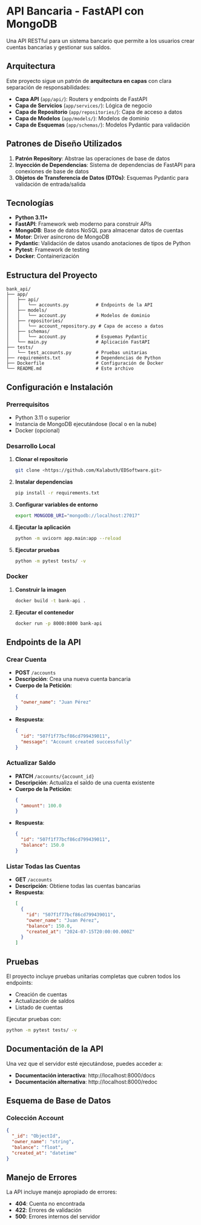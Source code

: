 # API Bancaria - FastAPI con MongoDB

Una API RESTful para un sistema bancario que permite a los usuarios crear cuentas bancarias y gestionar sus saldos.

## Arquitectura

Este proyecto sigue un patrón de **arquitectura en capas** con clara separación de responsabilidades:

- **Capa API** (`app/api/`): Routers y endpoints de FastAPI
- **Capa de Servicios** (`app/services/`): Lógica de negocio
- **Capa de Repositorio** (`app/repositories/`): Capa de acceso a datos
- **Capa de Modelos** (`app/models/`): Modelos de dominio
- **Capa de Esquemas** (`app/schemas/`): Modelos Pydantic para validación

## Patrones de Diseño Utilizados

1. **Patrón Repository**: Abstrae las operaciones de base de datos
2. **Inyección de Dependencias**: Sistema de dependencias de FastAPI para conexiones de base de datos
3. **Objetos de Transferencia de Datos (DTOs)**: Esquemas Pydantic para validación de entrada/salida

## Tecnologías

- **Python 3.11+**
- **FastAPI**: Framework web moderno para construir APIs
- **MongoDB**: Base de datos NoSQL para almacenar datos de cuentas
- **Motor**: Driver asíncrono de MongoDB
- **Pydantic**: Validación de datos usando anotaciones de tipos de Python
- **Pytest**: Framework de testing
- **Docker**: Containerización

## Estructura del Proyecto

```
bank_api/
├── app/
│   ├── api/
│   │   └── accounts.py          # Endpoints de la API
│   ├── models/
│   │   └── account.py           # Modelos de dominio
│   ├── repositories/
│   │   └── account_repository.py # Capa de acceso a datos
│   ├── schemas/
│   │   └── account.py           # Esquemas Pydantic
│   └── main.py                  # Aplicación FastAPI
├── tests/
│   └── test_accounts.py         # Pruebas unitarias
├── requirements.txt             # Dependencias de Python
├── Dockerfile                   # Configuración de Docker
└── README.md                    # Este archivo
```

## Configuración e Instalación

### Prerrequisitos

- Python 3.11 o superior
- Instancia de MongoDB ejecutándose (local o en la nube)
- Docker (opcional)

### Desarrollo Local

1. **Clonar el repositorio**
   ```bash
   git clone <https://github.com/Kalabuth/EDSoftware.git>
   ```

2. **Instalar dependencias**
   ```bash
   pip install -r requirements.txt
   ```

3. **Configurar variables de entorno**
   ```bash
   export MONGODB_URI="mongodb://localhost:27017"
   ```

4. **Ejecutar la aplicación**
   ```bash
   python -m uvicorn app.main:app --reload
   ```

5. **Ejecutar pruebas**
   ```bash
   python -m pytest tests/ -v
   ```

### Docker

1. **Construir la imagen**
   ```bash
   docker build -t bank-api .
   ```

2. **Ejecutar el contenedor**
   ```bash
   docker run -p 8000:8000 bank-api
   ```

## Endpoints de la API

### Crear Cuenta
- **POST** `/accounts`
- **Descripción**: Crea una nueva cuenta bancaria
- **Cuerpo de la Petición**:
  ```json
  {
    "owner_name": "Juan Pérez"
  }
  ```
- **Respuesta**:
  ```json
  {
    "id": "507f1f77bcf86cd799439011",
    "message": "Account created successfully"
  }
  ```

### Actualizar Saldo
- **PATCH** `/accounts/{account_id}`
- **Descripción**: Actualiza el saldo de una cuenta existente
- **Cuerpo de la Petición**:
  ```json
  {
    "amount": 100.0
  }
  ```
- **Respuesta**:
  ```json
  {
    "id": "507f1f77bcf86cd799439011",
    "balance": 150.0
  }
  ```

### Listar Todas las Cuentas
- **GET** `/accounts`
- **Descripción**: Obtiene todas las cuentas bancarias
- **Respuesta**:
  ```json
  [
    {
      "id": "507f1f77bcf86cd799439011",
      "owner_name": "Juan Pérez",
      "balance": 150.0,
      "created_at": "2024-07-15T20:00:00.000Z"
    }
  ]
  ```

## Pruebas

El proyecto incluye pruebas unitarias completas que cubren todos los endpoints:

- Creación de cuentas
- Actualización de saldos
- Listado de cuentas

Ejecutar pruebas con:
```bash
python -m pytest tests/ -v
```

## Documentación de la API

Una vez que el servidor esté ejecutándose, puedes acceder a:

- **Documentación interactiva**: http://localhost:8000/docs
- **Documentación alternativa**: http://localhost:8000/redoc

## Esquema de Base de Datos

### Colección Account
```json
{
  "_id": "ObjectId",
  "owner_name": "string",
  "balance": "float",
  "created_at": "datetime"
}
```

## Manejo de Errores

La API incluye manejo apropiado de errores:

- **404**: Cuenta no encontrada
- **422**: Errores de validación
- **500**: Errores internos del servidor
